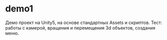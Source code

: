 # demo1
Демо проект на Unity5, на основе стандартных Assets и скриптов. 
Тест: работы с камерой, вращения и перемещения 3d объектов, создания меню.
